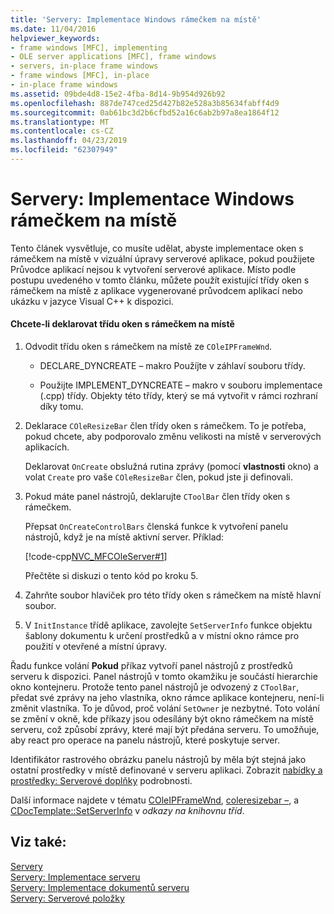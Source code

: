 ```yaml
---
title: 'Servery: Implementace Windows rámečkem na místě'
ms.date: 11/04/2016
helpviewer_keywords:
- frame windows [MFC], implementing
- OLE server applications [MFC], frame windows
- servers, in-place frame windows
- frame windows [MFC], in-place
- in-place frame windows
ms.assetid: 09bde4d8-15e2-4fba-8d14-9b954d926b92
ms.openlocfilehash: 887de747ced25d427b82e528a3b85634fabff4d9
ms.sourcegitcommit: 0ab61bc3d2b6cfbd52a16c6ab2b97a8ea1864f12
ms.translationtype: MT
ms.contentlocale: cs-CZ
ms.lasthandoff: 04/23/2019
ms.locfileid: "62307949"
---
```

# <a name="servers-implementing-in-place-frame-windows"></a>Servery: Implementace Windows rámečkem na místě

Tento článek vysvětluje, co musíte udělat, abyste implementace oken s rámečkem na místě v vizuální úpravy serverové aplikace, pokud použijete Průvodce aplikací nejsou k vytvoření serverové aplikace. Místo podle postupu uvedeného v tomto článku, můžete použít existující třídy oken s rámečkem na místě z aplikace vygenerované průvodcem aplikací nebo ukázku v jazyce Visual C++ k dispozici.

#### <a name="to-declare-an-in-place-frame-window-class"></a>Chcete-li deklarovat třídu oken s rámečkem na místě

1. Odvodit třídu oken s rámečkem na místě ze `COleIPFrameWnd`.

   - DECLARE_DYNCREATE – makro Použíjte v záhlaví souboru třídy.

   - Použijte IMPLEMENT_DYNCREATE – makro v souboru implementace (.cpp) třídy. Objekty této třídy, který se má vytvořit v rámci rozhraní díky tomu.

1. Deklarace `COleResizeBar` člen třídy oken s rámečkem. To je potřeba, pokud chcete, aby podporovalo změnu velikosti na místě v serverových aplikacích.

   Deklarovat `OnCreate` obslužná rutina zprávy (pomocí **vlastnosti** okno) a volat `Create` pro vaše `COleResizeBar` člen, pokud jste ji definovali.

1. Pokud máte panel nástrojů, deklarujte `CToolBar` člen třídy oken s rámečkem.

   Přepsat `OnCreateControlBars` členská funkce k vytvoření panelu nástrojů, když je na místě aktivní server. Příklad:

   [!code-cpp[NVC_MFCOleServer#1](../mfc/codesnippet/cpp/servers-implementing-in-place-frame-windows_1.cpp)]

   Přečtěte si diskuzi o tento kód po kroku 5.

1. Zahrňte soubor hlaviček pro této třídy oken s rámečkem na místě hlavní soubor.

1. V `InitInstance` třídě aplikace, zavolejte `SetServerInfo` funkce objektu šablony dokumentu k určení prostředků a v místní okno rámce pro použití v otevřené a místní úpravy.

Řadu funkce volání **Pokud** příkaz vytvoří panel nástrojů z prostředků serveru k dispozici. Panel nástrojů v tomto okamžiku je součástí hierarchie okno kontejneru. Protože tento panel nástrojů je odvozený z `CToolBar`, předat své zprávy na jeho vlastníka, okno rámce aplikace kontejneru, není-li změnit vlastníka. To je důvod, proč volání `SetOwner` je nezbytné. Toto volání se změní v okně, kde příkazy jsou odesílány být okno rámečkem na místě serveru, což způsobí zprávy, které mají být předána serveru. To umožňuje, aby react pro operace na panelu nástrojů, které poskytuje server.

Identifikátor rastrového obrázku panelu nástrojů by měla být stejná jako ostatní prostředky v místě definované v serveru aplikaci. Zobrazit [nabídky a prostředky: Serverové doplňky](../mfc/menus-and-resources-server-additions.md) podrobnosti.

Další informace najdete v tématu [COleIPFrameWnd](../mfc/reference/coleipframewnd-class.md), [coleresizebar –](../mfc/reference/coleresizebar-class.md), a [CDocTemplate::SetServerInfo](../mfc/reference/cdoctemplate-class.md#setserverinfo) v *odkazy na knihovnu tříd*.

## <a name="see-also"></a>Viz také:

[Servery](../mfc/servers.md)<br/>
[Servery: Implementace serveru](../mfc/servers-implementing-a-server.md)<br/>
[Servery: Implementace dokumentů serveru](../mfc/servers-implementing-server-documents.md)<br/>
[Servery: Serverové položky](../mfc/servers-server-items.md)
